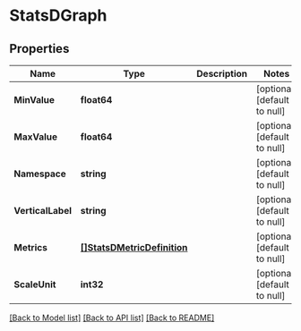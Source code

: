 # StatsDGraph

## Properties
Name | Type | Description | Notes
------------ | ------------- | ------------- | -------------
**MinValue** | **float64** |  | [optional] [default to null]
**MaxValue** | **float64** |  | [optional] [default to null]
**Namespace** | **string** |  | [optional] [default to null]
**VerticalLabel** | **string** |  | [optional] [default to null]
**Metrics** | [**[]StatsDMetricDefinition**](StatsDMetricDefinition.md) |  | [optional] [default to null]
**ScaleUnit** | **int32** |  | [optional] [default to null]

[[Back to Model list]](../README.md#documentation-for-models) [[Back to API list]](../README.md#documentation-for-api-endpoints) [[Back to README]](../README.md)


